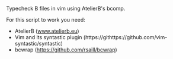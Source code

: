 Typecheck B files in vim using AtelierB's bcomp.

For this script to work you need:
  * AtelierB (www.atelierb.eu)
  * Vim and its syntastic plugin (https://githttps://github.com/vim-syntastic/syntastic)
  * bcwrap (https://github.com/rsaill/bcwrap)
